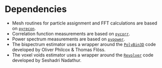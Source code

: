 # Dependencies

- Mesh routines for particle assignment and FFT calculations are based on [`pyrecon`](https://github.com/cosmodesi/pyrecon).
- Correlation function measurements are based on [`pycorr`](https://github.com/cosmodesi/pycorr/).
- Power spectrum measurements are based on [`pypower`](https://github.com/cosmodesi/pypower/).
- The bispectrum estimator uses a wrapper around the [`PolyBin3D`](https://github.com/oliverphilcox/PolyBin3D) code developed by Oliver Philcox & Thomas Flöss.
- The voxel voids estimator uses a wrapper around the [`Revolver`](https://github.com/seshnadathur/Revolver) code developed by Seshadri Nadathur.
